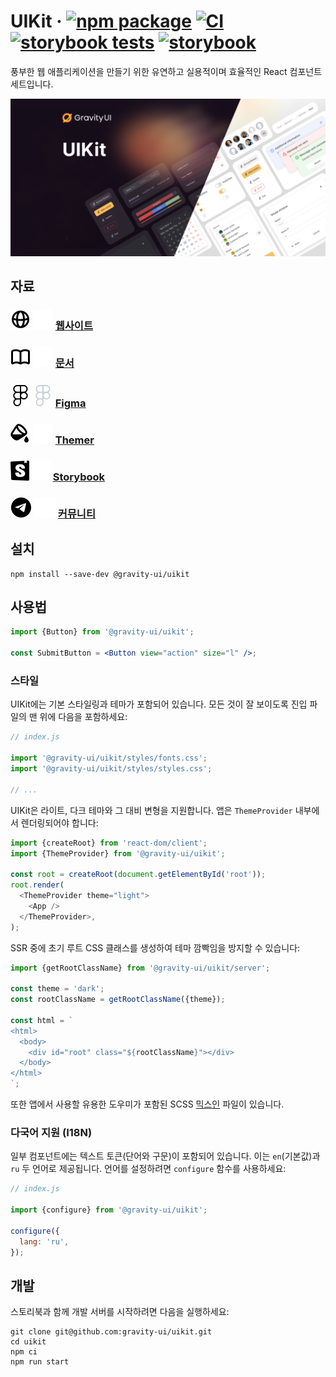 # UIKit · [![npm package](https://img.shields.io/npm/v/@gravity-ui/uikit?logo=npm)](https://www.npmjs.com/package/@gravity-ui/uikit) [![CI](https://img.shields.io/github/actions/workflow/status/gravity-ui/uikit/.github/workflows/ci.yml?branch=main&label=CI&logo=github)](https://github.com/gravity-ui/uikit/actions/workflows/ci.yml?query=branch:main) [![storybook tests](https://img.shields.io/github/actions/workflow/status/gravity-ui/uikit/.github/workflows/test-storybook.yml?label=Storybook%20Tests&logo=github)](https://github.com/gravity-ui/uikit/actions/workflows/test-storybook.yml) [![storybook](https://img.shields.io/badge/Storybook-deployed-ff4685?logo=storybook)](https://preview.gravity-ui.com/uikit/)

풍부한 웹 애플리케이션을 만들기 위한 유연하고 실용적이며 효율적인 React 컴포넌트 세트입니다.

<!--GITHUB_BLOCK-->

![Cover image](https://raw.githubusercontent.com/gravity-ui/uikit/main/docs/assets/uikit_cover.png)

## 자료

### ![Globe Logo Light](https://raw.githubusercontent.com/gravity-ui/uikit/main/docs/assets/globe_light.svg#gh-light-mode-only) ![Globe Logo Dark](https://raw.githubusercontent.com/gravity-ui/uikit/main/docs/assets/globe_dark.svg#gh-dark-mode-only) [웹사이트](https://gravity-ui.com)

### ![Documentation Logo Light](https://raw.githubusercontent.com/gravity-ui/uikit/main/docs/assets/book-open_light.svg#gh-light-mode-only) ![Documentation Logo Dark](https://raw.githubusercontent.com/gravity-ui/uikit/main/docs/assets/book-open_dark.svg#gh-dark-mode-only) [문서](https://gravity-ui.com/components/uikit/alert)

### ![Figma Logo Light](https://raw.githubusercontent.com/gravity-ui/uikit/main/docs/assets/figma_light.svg#gh-light-mode-only) ![Figma Logo Dark](https://raw.githubusercontent.com/gravity-ui/uikit/main/docs/assets/figma_dark.svg#gh-dark-mode-only) [Figma](<https://www.figma.com/community/file/1271150067798118027/Gravity-UI-Design-System-(Beta)>)

### ![Themer Logo Light](https://raw.githubusercontent.com/gravity-ui/uikit/main/docs/assets/bucket-paint_light.svg#gh-light-mode-only) ![Themer Logo Dark](https://raw.githubusercontent.com/gravity-ui/uikit/main/docs/assets/bucket-paint_dark.svg#gh-dark-mode-only) [Themer](https://gravity-ui.com/themer)

### ![Storybook Logo Light](https://raw.githubusercontent.com/gravity-ui/uikit/main/docs/assets/storybook_light.svg#gh-light-mode-only) ![Storybook Logo Dark](https://raw.githubusercontent.com/gravity-ui/uikit/main/docs/assets/storybook_dark.svg#gh-dark-mode-only) [Storybook](https://preview.gravity-ui.com/uikit/)

### ![Community Logo Light](https://raw.githubusercontent.com/gravity-ui/uikit/main/docs/assets/telegram_light.svg#gh-light-mode-only) ![Community Logo Dark](https://raw.githubusercontent.com/gravity-ui/uikit/main/docs/assets/telegram_dark.svg#gh-dark-mode-only) [커뮤니티](https://t.me/gravity_ui)

<!--/GITHUB_BLOCK-->

## 설치

```shell
npm install --save-dev @gravity-ui/uikit
```

## 사용법

```jsx
import {Button} from '@gravity-ui/uikit';

const SubmitButton = <Button view="action" size="l" />;
```

### 스타일

UIKit에는 기본 스타일링과 테마가 포함되어 있습니다. 모든 것이 잘 보이도록 진입 파일의 맨 위에 다음을 포함하세요:

```js
// index.js

import '@gravity-ui/uikit/styles/fonts.css';
import '@gravity-ui/uikit/styles/styles.css';

// ...
```

UIKit은 라이트, 다크 테마와 그 대비 변형을 지원합니다. 앱은 `ThemeProvider` 내부에서 렌더링되어야 합니다:

```js
import {createRoot} from 'react-dom/client';
import {ThemeProvider} from '@gravity-ui/uikit';

const root = createRoot(document.getElementById('root'));
root.render(
  <ThemeProvider theme="light">
    <App />
  </ThemeProvider>,
);
```

SSR 중에 초기 루트 CSS 클래스를 생성하여 테마 깜빡임을 방지할 수 있습니다:

```js
import {getRootClassName} from '@gravity-ui/uikit/server';

const theme = 'dark';
const rootClassName = getRootClassName({theme});

const html = `
<html>
  <body>
    <div id="root" class="${rootClassName}"></div>
  </body>
</html>
`;
```

또한 앱에서 사용할 유용한 도우미가 포함된 SCSS [믹스인](styles/mixins.scss) 파일이 있습니다.

### 다국어 지원 (I18N)

일부 컴포넌트에는 텍스트 토큰(단어와 구문)이 포함되어 있습니다. 이는 `en`(기본값)과 `ru` 두 언어로 제공됩니다.
언어를 설정하려면 `configure` 함수를 사용하세요:

```js
// index.js

import {configure} from '@gravity-ui/uikit';

configure({
  lang: 'ru',
});
```

## 개발

스토리북과 함께 개발 서버를 시작하려면 다음을 실행하세요:

```shell
git clone git@github.com:gravity-ui/uikit.git
cd uikit
npm ci
npm run start
```